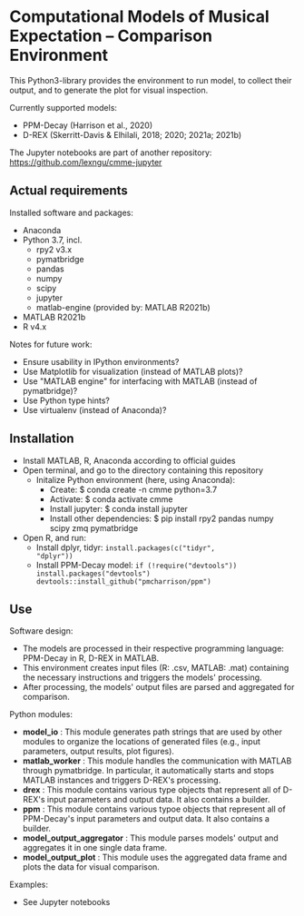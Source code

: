 # Computational Models of Musical Expectation – Comparison Environment
This Python3-library provides the environment to run model, to collect their output, and to generate the plot for visual inspection. 

Currently supported models: 
* PPM-Decay (Harrison et al., 2020) 
* D-REX (Skerritt-Davis & Elhilali, 2018; 2020; 2021a; 2021b)

The Jupyter notebooks are part of another repository: https://github.com/lexngu/cmme-jupyter

## Actual requirements
Installed software and packages:
* Anaconda
* Python 3.7, incl.
  * rpy2 v3.x
  * pymatbridge
  * pandas
  * numpy
  * scipy
  * jupyter
  * matlab-engine (provided by: MATLAB R2021b)
* MATLAB R2021b
* R v4.x

Notes for future work:
* Ensure usability in IPython environments?
* Use Matplotlib for visualization (instead of MATLAB plots)?
* Use "MATLAB engine" for interfacing with MATLAB (instead of pymatbridge)?
* Use Python type hints?
* Use virtualenv (instead of Anaconda)?

## Installation
* Install MATLAB, R, Anaconda according to official guides
* Open terminal, and go to the directory containing this repository
  * Initalize Python environment (here, using Anaconda):
    * Create: $ conda create -n cmme python=3.7 
    * Activate: $ conda activate cmme
    * Install jupyter: $ conda install jupyter
    * Install other dependencies: $ pip install rpy2 pandas numpy scipy zmq pymatbridge
* Open R, and run: 
  * Install dplyr, tidyr: <code>install.packages(c("tidyr", "dplyr"))</code>
  * Install PPM-Decay model: <code>if (!require("devtools")) install.packages("devtools") 
devtools::install_github("pmcharrison/ppm")</code>

## Use
Software design:
* The models are processed in their respective programming language: PPM-Decay in R, D-REX in MATLAB. 
* This environment creates input files (R: .csv, MATLAB: .mat) containing the necessary instructions and triggers the models' processing.
* After processing, the models' output files are parsed and aggregated for comparison. 

Python modules:
* **model_io** : This module generates path strings that are used by other modules to organize the locations of generated files (e.g., input parameters, output results, plot figures).
* **matlab_worker** : This module handles the communication with MATLAB through pymatbridge. In particular, it automatically starts and stops MATLAB instances and triggers D-REX's processing.
* **drex** : This module contains various type objects that represent all of D-REX's input parameters and output data. It also contains a builder.
* **ppm** : This module contains various typoe objects that represent all of PPM-Decay's input parameters and output data. It also contains a builder.
* **model_output_aggregator** : This module parses models' output and aggregates it in one single data frame.
* **model_output_plot** : This module uses the aggregated data frame and plots the data for visual comparison.

Examples:
* See Jupyter notebooks
